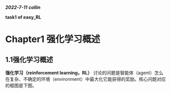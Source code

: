 _**2022-7-11**_
_**collin**_

**task1 of easy_RL**

# Chapter1 强化学习概述 #
## 1.1强化学习概述 ##
**强化学习（reinforcement learning，RL）** 讨论的问题是智能体（agent）怎么在复杂、不确定的环境（environment）中最大化它能获得的奖励。核心问题对应的框图是下图。
<div align=center>
  
